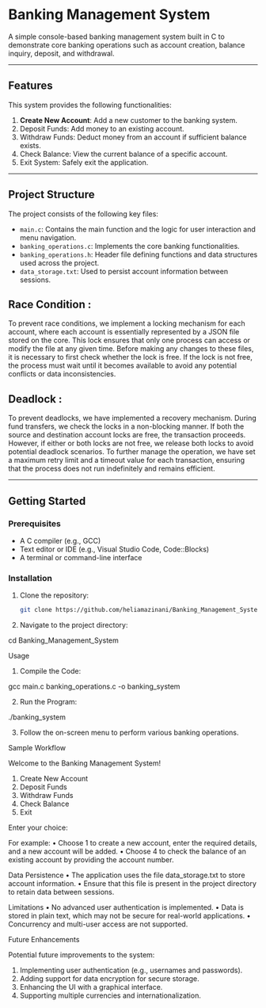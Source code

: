 # Banking Management System

A simple console-based banking management system built in C to demonstrate core banking operations such as account creation, balance inquiry, deposit, and withdrawal.

---

## Features

This system provides the following functionalities:
1. **Create New Account**: Add a new customer to the banking system.
2. Deposit Funds: Add money to an existing account.
3. Withdraw Funds: Deduct money from an account if sufficient balance exists.
4. Check Balance: View the current balance of a specific account.
5. Exit System: Safely exit the application.

---

## Project Structure

The project consists of the following key files:
- `main.c`: Contains the main function and the logic for user interaction and menu navigation.
- `banking_operations.c`: Implements the core banking functionalities.
- `banking_operations.h`: Header file defining functions and data structures used across the project.
- `data_storage.txt`: Used to persist account information between sessions.

## Race Condition :
To prevent race conditions, we implement a locking mechanism for each account, where each account is essentially represented by a JSON file stored on the core.
This lock ensures that only one process can access or modify the file at any given time. Before making any changes to these files, it is necessary to first check whether the lock is free.
If the lock is not free, the process must wait until it becomes available to avoid any potential conflicts or data inconsistencies.

## Deadlock :

To prevent deadlocks, we have implemented a recovery mechanism. During fund transfers, we check the locks in a non-blocking manner. If both the source and destination account locks are free, the transaction proceeds.
However, if either or both locks are not free, we release both locks to avoid potential deadlock scenarios.
To further manage the operation, we have set a maximum retry limit and a timeout value for each transaction, ensuring that the process does not run indefinitely and remains efficient.

---

## Getting Started

### Prerequisites
- A C compiler (e.g., GCC)
- Text editor or IDE (e.g., Visual Studio Code, Code::Blocks)
- A terminal or command-line interface

### Installation
1. Clone the repository:
   ```bash
   git clone https://github.com/heliamazinani/Banking_Management_System.git

 2. Navigate to the project directory:

cd Banking_Management_System

Usage
 1. Compile the Code:

gcc main.c banking_operations.c -o banking_system


 2. Run the Program:

./banking_system


 3. Follow the on-screen menu to perform various banking operations.

Sample Workflow

Welcome to the Banking Management System!

1. Create New Account
2. Deposit Funds
3. Withdraw Funds
4. Check Balance
5. Exit

Enter your choice: 

For example:
 • Choose 1 to create a new account, enter the required details, and a new account will be added.
 • Choose 4 to check the balance of an existing account by providing the account number.

Data Persistence
 • The application uses the file data_storage.txt to store account information.
 • Ensure that this file is present in the project directory to retain data between sessions.

Limitations
 • No advanced user authentication is implemented.
 • Data is stored in plain text, which may not be secure for real-world applications.
 • Concurrency and multi-user access are not supported.

Future Enhancements

Potential future improvements to the system:
 1. Implementing user authentication (e.g., usernames and passwords).
 2. Adding support for data encryption for secure storage.
 3. Enhancing the UI with a graphical interface.
 4. Supporting multiple currencies and internationalization.
